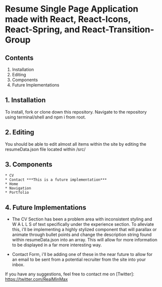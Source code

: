 # Resume Single Page Application made with React, React-Icons, React-Spring, and React-Transition-Group

## Contents

1. Installation
2. Editing
3. Components
4. Future Implementations

## 1. Installation

To install, fork or clone down this repository. Navigate to the repository using terminal/shell and npm i from root.

## 2. Editing

You should be able to edit almost all items within the site by editing the resumeData.json file located within /src/

## 3. Components

    * CV
    * Contact ***This is a future implementation***
    * Home
    * Navigation
    * Portfolio

## 4. Future Implementations

- The CV Section has been a problem area with inconsistent styling and W A L L S of text specifically under the experience section. To alleviate this, i'll be implementing a highly stylized component that will parallax or animate through bullet points and change the description string found within resumeData.json into an array. This will allow for more information to be displayed in a far more interesting way.

- Contact Form, i'll be adding one of these in the near future to allow for an email to be sent from a potential recruiter from the site into your inbox.

If you have any suggestions, feel free to contact me on [Twitter]: https://twitter.com/RealMinMax
